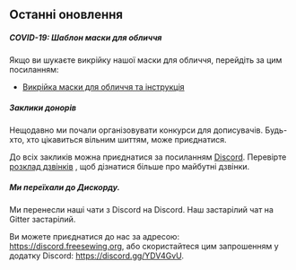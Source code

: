 ---
---

## Останні оновлення

##### COVID-19: Шаблон маски для обличчя

Якщо ви шукаєте викрійку нашої маски для обличчя, перейдіть за цим посиланням:

- [Викрійка маски для обличчя та інструкція](/blog/facemask-frenzy)

##### Заклики донорів

Нещодавно ми почали організовувати конкурси для дописувачів. Будь-хто, хто цікавиться вільним шиттям, може приєднатися.

До всіх закликів можна приєднатися за посиланням [Discord](https://discord.freesewing.org/). Перевірте [розклад дзвінків](/community/calls/) , щоб дізнатися більше про майбутні дзвінки.

##### Ми переїхали до Дискорду.

Ми перенесли наші чати з Discord на Discord. Наш застарілий чат на Gitter застарілий.

Ви можете приєднатися до нас за адресою: https://discord.freesewing.org, або скористайтеся цим запрошенням у додатку Discord: https://discord.gg/YDV4GvU.
